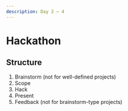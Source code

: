 ```yaml
---
description: Day 2 — 4
---
```


# Hackathon

## Structure

1. Brainstorm \(not for well-defined projects\)
2. Scope
3. Hack
4. Present
5. Feedback \(not for brainstorm-type projects\)






